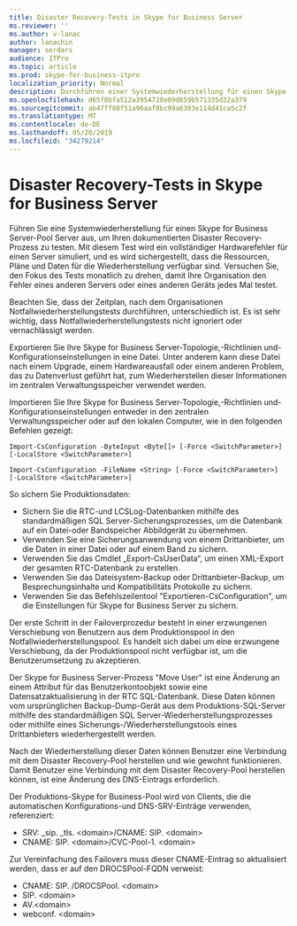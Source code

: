 ```yaml
---
title: Disaster Recovery-Tests in Skype for Business Server
ms.reviewer: ''
ms.author: v-lanac
author: lanachin
manager: serdars
audience: ITPro
ms.topic: article
ms.prod: skype-for-business-itpro
localization_priority: Normal
description: Durchführen einer Systemwiederherstellung für einen Skype for Business Server-Pool Server zum Testen des dokumentierten Disaster Recovery-Prozesses
ms.openlocfilehash: d65f8bfa512a3954728e09d659b571335d32a379
ms.sourcegitcommit: ab47ff88f51a96aaf8bc99a6303e114d41ca5c2f
ms.translationtype: MT
ms.contentlocale: de-DE
ms.lasthandoff: 05/20/2019
ms.locfileid: "34279214"
---
```

# <a name="disaster-recovery-testing-in-skype-for-business-server"></a>Disaster Recovery-Tests in Skype for Business Server

Führen Sie eine Systemwiederherstellung für einen Skype for Business Server-Pool Server aus, um Ihren dokumentierten Disaster Recovery-Prozess zu testen. Mit diesem Test wird ein vollständiger Hardwarefehler für einen Server simuliert, und es wird sichergestellt, dass die Ressourcen, Pläne und Daten für die Wiederherstellung verfügbar sind. Versuchen Sie, den Fokus des Tests monatlich zu drehen, damit Ihre Organisation den Fehler eines anderen Servers oder eines anderen Geräts jedes Mal testet. 

Beachten Sie, dass der Zeitplan, nach dem Organisationen Notfallwiederherstellungstests durchführen, unterschiedlich ist. Es ist sehr wichtig, dass Notfallwiederherstellungstests nicht ignoriert oder vernachlässigt werden. 

Exportieren Sie Ihre Skype for Business Server-Topologie,-Richtlinien und-Konfigurationseinstellungen in eine Datei. Unter anderem kann diese Datei nach einem Upgrade, einem Hardwareausfall oder einem anderen Problem, das zu Datenverlust geführt hat, zum Wiederherstellen dieser Informationen im zentralen Verwaltungsspeicher verwendet werden.

Importieren Sie Ihre Skype for Business Server-Topologie,-Richtlinien und-Konfigurationseinstellungen entweder in den zentralen Verwaltungsspeicher oder auf den lokalen Computer, wie in den folgenden Befehlen gezeigt: 

`Import-CsConfiguration -ByteInput <Byte[]> [-Force <SwitchParameter>] [-LocalStore <SwitchParameter>]`

`Import-CsConfiguration -FileName <String> [-Force <SwitchParameter>] [-LocalStore <SwitchParameter>]` 

So sichern Sie Produktionsdaten:

- Sichern Sie die RTC-und LCSLog-Datenbanken mithilfe des standardmäßigen SQL Server-Sicherungsprozesses, um die Datenbank auf ein Datei-oder Bandspeicher Abbildgerät zu übernehmen.
- Verwenden Sie eine Sicherungsanwendung von einem Drittanbieter, um die Daten in einer Datei oder auf einem Band zu sichern.
- Verwenden Sie das Cmdlet „Export-CsUserData“, um einen XML-Export der gesamten RTC-Datenbank zu erstellen.
- Verwenden Sie das Dateisystem-Backup oder Drittanbieter-Backup, um Besprechungsinhalte und Kompatibilitäts Protokolle zu sichern.
- Verwenden Sie das Befehlszeilentool "Exportieren-CsConfiguration", um die Einstellungen für Skype for Business Server zu sichern.

Der erste Schritt in der Failoverprozedur besteht in einer erzwungenen Verschiebung von Benutzern aus dem Produktionspool in den Notfallwiederherstellungspool. Es handelt sich dabei um eine erzwungene Verschiebung, da der Produktionspool nicht verfügbar ist, um die Benutzerumsetzung zu akzeptieren.

Der Skype for Business Server-Prozess "Move User" ist eine Änderung an einem Attribut für das Benutzerkontoobjekt sowie eine Datensatzaktualisierung in der RTC SQL-Datenbank. Diese Daten können vom ursprünglichen Backup-Dump-Gerät aus dem Produktions-SQL-Server mithilfe des standardmäßigen SQL Server-Wiederherstellungsprozesses oder mithilfe eines Sicherungs-/Wiederherstellungstools eines Drittanbieters wiederhergestellt werden.

Nach der Wiederherstellung dieser Daten können Benutzer eine Verbindung mit dem Disaster Recovery-Pool herstellen und wie gewohnt funktionieren. Damit Benutzer eine Verbindung mit dem Disaster Recovery-Pool herstellen können, ist eine Änderung des DNS-Eintrags erforderlich.

Der Produktions-Skype for Business-Pool wird von Clients, die die automatischen Konfigurations-und DNS-SRV-Einträge verwenden, referenziert:

- SRV: _sip. _tls. \<domain>/CNAME: SIP. \<domain>
- CNAME: SIP. \<domain>/CVC-Pool-1. \<domain>

Zur Vereinfachung des Failovers muss dieser CNAME-Eintrag so aktualisiert werden, dass er auf den DROCSPool-FQDN verweist:

- CNAME: SIP.<domain> /DROCSPool. \<domain>
- SIP. \<domain>
- AV.\<domain>
- webconf. \<domain>

